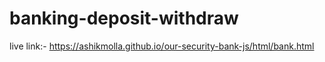# banking-deposit-withdraw

live link:- https://ashikmolla.github.io/our-security-bank-js/html/bank.html
